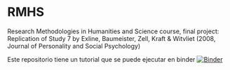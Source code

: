 # RMHS
Research Methodologies in Humanities and Science course, final project: Replication of Study 7 by Exline, Baumeister, Zell, Kraft &amp; Witvliet (2008, Journal of Personality and Social Psychology)

Este repositorio tiene un tutorial que se puede ejecutar en binder [![Binder](https://mybinder.org/badge_logo.svg)](https://mybinder.org/v2/gh/ealmenzar/RMHS/master?filepath=Tutorial.ipynb)
